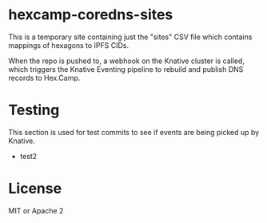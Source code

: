 hexcamp-coredns-sites
=====================

This is a temporary site containing just the "sites" CSV file which contains mappings of hexagons to IPFS CIDs.

When the repo is pushed to, a webhook on the Knative cluster is called, which triggers the Knative Eventing
pipeline to rebuild and publish DNS records to Hex.Camp.

# Testing

This section is used for test commits to see if events are being picked up by Knative.

* test2

# License

MIT or Apache 2
